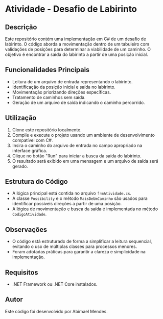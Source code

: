 # Atividade - Desafio de Labirinto

## Descrição
Este repositório contém uma implementação em C# de um desafio de labirinto. O código aborda a movimentação dentro de um tabuleiro com validações de posições para determinar a viabilidade de um caminho. O objetivo é encontrar a saída do labirinto a partir de uma posição inicial.

## Funcionalidades Principais
- Leitura de um arquivo de entrada representando o labirinto.
- Identificação da posição inicial e saída no labirinto.
- Movimentação priorizando direções específicas.
- Tratamento de caminhos sem saída.
- Geração de um arquivo de saída indicando o caminho percorrido.

## Utilização
1. Clone este repositório localmente.
2. Compile e execute o projeto usando um ambiente de desenvolvimento compatível com C#.
3. Insira o caminho do arquivo de entrada no campo apropriado na interface gráfica.
4. Clique no botão "Run" para iniciar a busca da saída do labirinto.
5. O resultado será exibido em uma mensagem e um arquivo de saída será gerado.

## Estrutura do Código
- A lógica principal está contida no arquivo `frmAtividade.cs`.
- A classe `Possibility` e o método `MaisDeUmCaminho` são usados para identificar possíveis direções a partir de uma posição.
- A lógica de movimentação e busca da saída é implementada no método `CodigoAtividade`.

## Observações
- O código está estruturado de forma a simplificar a leitura sequencial, evitando o uso de múltiplas classes para processos menores.
- Foram adotadas práticas para garantir a clareza e simplicidade na implementação.

## Requisitos
- .NET Framework ou .NET Core instalados.

## Autor
Este código foi desenvolvido por Abimael Mendes.
